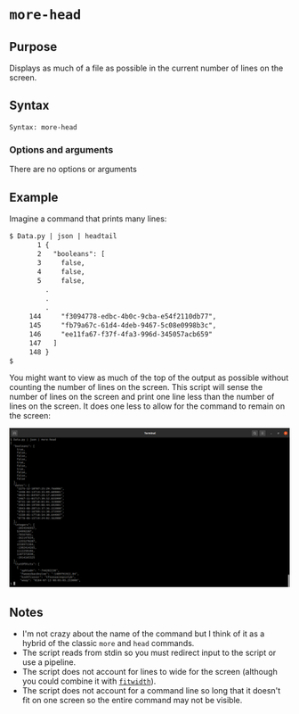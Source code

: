 # `more-head`

## Purpose
Displays as much of a file as possible in the current number of lines on the screen.

## Syntax
```
Syntax: more-head
```

### Options and arguments
There are no options or arguments

## Example
Imagine a command that prints many lines:

    $ Data.py | json | headtail
           1 {
           2   "booleans": [
           3     false,
           4     false,
           5     false,
             .
             .
             .
         144     "f3094778-edbc-4b0c-9cba-e54f2110db77",
         145     "fb79a67c-61d4-4deb-9467-5c08e0998b3c",
         146     "ee11fa67-f37f-4fa3-996d-345057acb659"
         147   ]
         148 }
    $

You might want to view as much of the top of the output as possible without counting the number of lines on the screen.  This script will sense the number of lines on the screen and print one line less than the number of lines on the screen.  It does one less to allow for the command to remain on the screen:

![`more-head` example](images/more-head.png)

## Notes

- I'm not crazy about the name of the command but I think of it as a hybrid of the classic `more` and `head` commands.
- The script reads from stdin so you must redirect input to the script or use a pipeline.
- The script does not account for lines to wide for the screen (although you could combine it with [`fitwidth`](fitwidth.md)).
- The script does not account for a command line so long that it doesn't fit on one screen so the entire command may not be visible.
